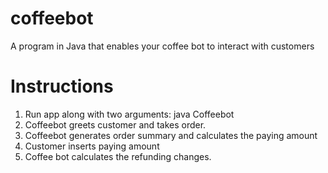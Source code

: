 # coffeebot

A program in Java that enables your coffee bot to interact with customers

# Instructions 
1. Run app along with two arguments: java Coffeebot <supply of cups><supply of shots>
2. Coffeebot greets customer and takes order. 
3. Coffeebot generates order summary and calculates the paying amount
4. Customer inserts paying amount
5. Coffee bot calculates the refunding changes.
